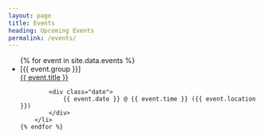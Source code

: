 ```yaml
---
layout: page
title: Events
heading: Upcoming Events
permalink: /events/
---
```


<ul class="list event-list">
    {% for event in site.data.events %}
        <li>
            <div class="title">
                <span class="group">[{{ event.group }}]</span><br>
                <a href="{{ event.details_url }}" target="_blank">{{ event.title }}</a>
            </div>

            <div class="date">
                {{ event.date }} @ {{ event.time }} ({{ event.location }})
            </div>
        </li>
    {% endfor %}
</ul>
